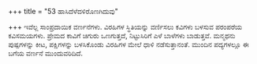 +++
title = "53 ಹಾಸಿದೆಳೆದಳಿರೊಣಗಿದುವು"

+++
ಇವೆಲ್ಲ ಸಾಂಪ್ರದಾಯಿಕ ವರ್ಣನೆಗಳು. ವಿರಹಿಗಳ ಸ್ಥಿತಿಯನ್ನು ವರ್ಣಿಸಲು ಕವಿಗಳು ಬಳಸುವ ಪರಂಪರೆಯ ಕವಿಸಮಯಗಳು. ಪ್ರೇಮದ ಕಾವಿಗೆ ಚಿಗುರು ಒಣಗುತ್ತದೆ, ನಿಟ್ಟುಸಿರಿಗೆ ಎಳೆ ಬಾಳೆಗಳು ಬಾಡುತ್ತವೆ. ಮನ್ಮಥನು ಪುಷ್ಪಗಳನ್ನು ಕೀಟ, ಪಕ್ಷಿಗಳನ್ನು ಬಳಸಿಕೊಂಡು ವಿರಹಿಗಳ ಮೇಲೆ ಧಾಳಿ ನಡೆಸುತ್ತಾನಂತೆ. ಮುಂದಿನ ಪದ್ಯಗಳಲ್ಲೂ ಈ ಬಗೆಯ ವರ್ಣನೆ ಮುಂದುವರಿದಿದೆ.